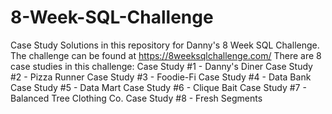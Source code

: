 # 8-Week-SQL-Challenge
Case Study Solutions in this repository for Danny's 8 Week SQL Challenge. The challenge can be found at https://8weeksqlchallenge.com/
There are 8 case studies in this challenge:
Case Study #1 - Danny's Diner
Case Study #2 - Pizza Runner
Case Study #3 - Foodie-Fi
Case Study #4 - Data Bank
Case Study #5 - Data Mart
Case Study #6 - Clique Bait
Case Study #7 - Balanced Tree Clothing Co.
Case Study #8 - Fresh Segments

